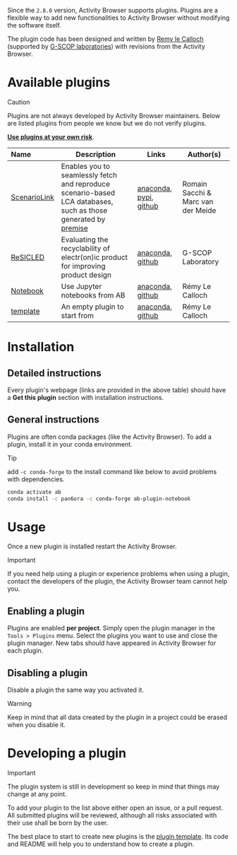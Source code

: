 Since the `2.8.0` version, Activity Browser supports plugins. 
Plugins are a flexible way to add new functionalities to Activity Browser without modifying the software itself.

The plugin code has been designed and written by [Remy le Calloch](https://github.com/Pan6ora) 
(supported by [G-SCOP laboratories](https://g-scop.grenoble-inp.fr/en/laboratory/g-scop-laboratory)) 
with revisions from the Activity Browser.

# Available plugins
> [!CAUTION]
> Plugins are not always developed by Activity Browser maintainers. 
> Below are listed plugins from people we know but we do not verify plugins. 
>
> **<u>Use plugins at your own risk</u>**.

| Name     | Description | Links | Author(s) |
|:---------|-------------|-------|-----------|
| [ScenarioLink](https://github.com/polca/ScenarioLink) | Enables you to seamlessly fetch and reproduce scenario-based LCA databases, such as those generated by [premise](https://github.com/polca/premise) | [anaconda](https://anaconda.org/romainsacchi/ab-plugin-scenariolink), [pypi](https://pypi.org/project/ab-plugin-scenariolink/), [github](https://github.com/polca/ScenarioLink) | Romain Sacchi & Marc van der Meide |
| [ReSICLED](https://github.com/Pan6ora/ab-plugin-ReSICLED) | Evaluating the recyclability of electr(on)ic product for improving product design | [anaconda](https://anaconda.org/pan6ora/ab-plugin-resicled), [github](https://github.com/Pan6ora/ab-plugin-ReSICLED) | G-SCOP Laboratory |
| [Notebook](https://github.com/Pan6ora/ab-plugin-Notebook) | Use Jupyter notebooks from AB | [anaconda](https://anaconda.org/pan6ora/ab-plugin-template), [github](https://github.com/Pan6ora/ab-plugin-Notebook) | Rémy Le Calloch |
| [template](https://github.com/Pan6ora/activity-browser-plugin-template) | An empty plugin to start from | [anaconda](https://anaconda.org/pan6ora/ab-plugin-template), [github](https://github.com/Pan6ora/activity-browser-plugin-template) | Rémy Le Calloch |

# Installation
## Detailed instructions
Every plugin's webpage (links are provided in the above table) should have a **Get this plugin** section with installation instructions.

## General instructions
Plugins are often conda packages (like the Activity Browser). 
To add a plugin, install it in your conda environment.

> [!TIP]
> add `-c conda-forge` to the install command like below to avoid problems with dependencies.
>
> ```bash
> conda activate ab
> conda install -c pan6ora -c conda-forge ab-plugin-notebook
> ```

# Usage
Once a new plugin is installed restart the Activity Browser.

> [!IMPORTANT]
> If you need help using a plugin or experience problems when using a plugin,
> contact the developers of the plugin, the Activity Browser team cannot help you.

## Enabling a plugin
Plugins are enabled **per project**. 
Simply open the plugin manager in the `Tools > Plugins` menu. 
Select the plugins you want to use and close the plugin manager. 
New tabs should have appeared in Activity Browser for each plugin.

## Disabling a plugin
Disable a plugin the same way you activated it.

> [!WARNING]
> Keep in mind that all data created by the plugin in a project could be erased when you disable it.

# Developing a plugin
> [!IMPORTANT]
> The plugin system is still in development so keep in mind that things may change at any point.

To add your plugin to the list above either open an issue, or a pull request. 
All submitted plugins will be reviewed, although all risks associated with their use shall be born by the user.

The best place to start to create new plugins is the 
[plugin template](https://github.com/Pan6ora/activity-browser-plugin-template). 
Its code and README will help you to understand how to create a plugin.
